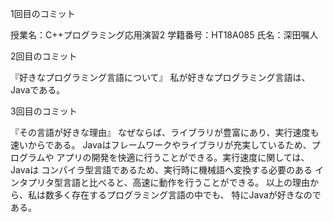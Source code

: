 1回目のコミット

授業名：C++プログラミング応用演習2
学籍番号：HT18A085
氏名：深田嘱人

2回目のコミット

『好きなプログラミング言語について』
私が好きなプログラミング言語は、Javaである。

3回目のコミット

『その言語が好きな理由』
なぜならば、ライブラリが豊富にあり、実行速度も速いからである。
Javaはフレームワークやライブラリが充実しているため、プログラムや
アプリの開発を快適に行うことができる。実行速度に関しては、Javaは
コンパイラ型言語であるため、実行時に機械語へ変換する必要のある
インタプリタ型言語と比べると、高速に動作を行うことができる。
以上の理由から、私は数多く存在するプログラミング言語の中でも、
特にJavaが好きなのである。